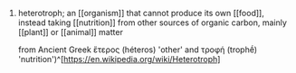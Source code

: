 1. heterotroph; an [[organism]] that cannot produce its own [[food]], instead taking [[nutrition]] from other sources of organic carbon, mainly [[plant]] or [[animal]] matter
   
   from Ancient Greek ἕτερος (héteros) 'other' and τροφή (trophḗ) 'nutrition')^[https://en.wikipedia.org/wiki/Heterotroph]